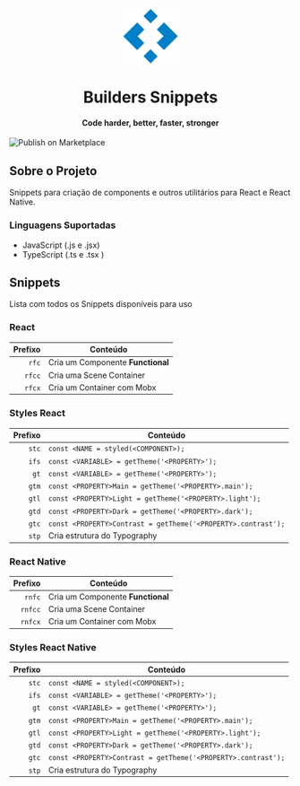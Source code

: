 
<p align="center">
  <img src="./icon.png" height="100" width="100" alt="Builders Review" />
</p>

<h1 align="center">Builders Snippets</h1>
<h4 align="center">Code harder, better, faster, stronger</h4>

![Publish on Marketplace](https://github.com/platformbuilders/builders-snippets/workflows/Publish%20on%20Marketplace/badge.svg)


## Sobre o Projeto

Snippets para criação de components e outros utilitários para React e React Native.

### Linguagens Suportadas

- JavaScript (.js e .jsx)
- TypeScript (.ts e .tsx )

## Snippets

Lista com todos os Snippets disponíveis para uso

### React

| Prefixo | Conteúdo                          |
| ------: | --------------------------------- |
|   `rfc` | Cria um Componente **Functional** |
|   `rfcc` | Cria uma Scene Container |
|   `rfcx` | Cria um Container com Mobx |

### Styles React

|         Prefixo | Conteúdo                                                      |
| --------------: | ------------------------------------------------------------- |
| `stc`  | `const <NAME = styled(<COMPONENT>);`                          |
| `ifs`     | `const <VARIABLE> = getTheme('<PROPERTY>');`                  |
| `gt`      | `const <VARIABLE> = getTheme('<PROPERTY>');`                  |
| `gtm`     | `const <PROPERTY>Main = getTheme('<PROPERTY>.main');`         |
| `gtl`     | `const <PROPERTY>Light = getTheme('<PROPERTY>.light');`       |
| `gtd`     | `const <PROPERTY>Dark = getTheme('<PROPERTY>.dark');`         |
| `gtc`     | `const <PROPERTY>Contrast = getTheme('<PROPERTY>.contrast');` |
| `stp`     | Cria estrutura do Typography |


### React Native

| Prefixo | Conteúdo                          |
| ------: | --------------------------------- |
| `rnfc` | Cria um Componente **Functional** |
| `rnfcc` | Cria uma Scene Container |
| `rnfcx` | Cria um Container com Mobx |


### Styles React Native

|         Prefixo | Conteúdo                                                      |
| --------------: | ------------------------------------------------------------- |
| `stc`  | `const <NAME = styled(<COMPONENT>);`                          |
| `ifs`     | `const <VARIABLE> = getTheme('<PROPERTY>');`                  |
| `gt`      | `const <VARIABLE> = getTheme('<PROPERTY>');`                  |
| `gtm`     | `const <PROPERTY>Main = getTheme('<PROPERTY>.main');`         |
| `gtl`     | `const <PROPERTY>Light = getTheme('<PROPERTY>.light');`       |
| `gtd`     | `const <PROPERTY>Dark = getTheme('<PROPERTY>.dark');`         |
| `gtc`     | `const <PROPERTY>Contrast = getTheme('<PROPERTY>.contrast');` |
| `stp`   | Cria estrutura do Typography |
